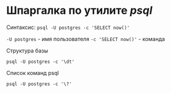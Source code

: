 # Шпаргалка по утилите *psql*

Синтаксис:
```psql -U postgres -c 'SELECT now()'```

```-U postgres``` - имя пользователя
```-c 'SELECT now()'``` - команда


Структура базы

```psql -U postgres -c '\dt'```


Список команд psql

```psql -U postgres -c '\?'```
